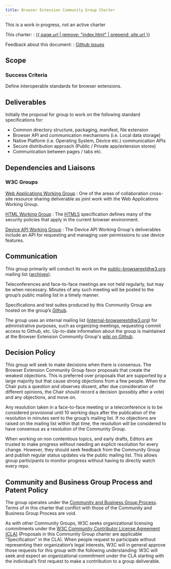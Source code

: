 ```yaml
---
title: Browser Extension Community Group Charter
---
```


<div class="warn">This is a work in progress, not an active charter</div>

This charter:
: <a href='{{ page.url | remove: "index.html" | prepend: site.url }}'>{{ page.url | remove: "index.html" | prepend: site.url }}</a>

Feedback about this document:
: [Github issues](https://github.com/browserext/browserext.github.io/issues)

## Scope

### Success Criteria

Define interoperable standards for browser extensions.

## Deliverables

Initially the proposal for group to work on the following standard specifications for: 

- Common directory structure, packaging, manifest, file extension
- Browser API and communication mechanisms (i.e. Local data storage)
- Native Platform (i.e. Operating System, Device etc.) communication APIs
- Secure distribution approach (Public / Private app/extension stores)
- Communication between pages / tabs etc.

## Dependencies and Liaisons

### W3C Groups

[Web Applications Working Group](http://www.w3.org/2008/webapps/)
: One of the areas of collaboration 
cross-site resource sharing deliverable
as joint work with the Web Applications Working Group.

[HTML Working Group](http://www.w3.org/html/wg/)
: The [HTML5](http://www.w3.org/TR/html5/) specification
defines many of the security policies
that apply in the current browser environment.

[Device API Working Group](http://www.w3.org/2009/dap/)
: The Device API Working Group's deliverables
include an API for requesting and managing
user permissions to use device features.

## Communication

This group primarily will conduct its work
on the [public-browserext@w3.org](mailto:public-browserext@w3.org) mailing list
([archives](https://lists.w3.org/Archives/Public/public-browserext/)).

Teleconferences and face-to-face meetings are not held regularly,
but may be when necessary.
Minutes of any such meeting
will be posted to the group’s public mailing list
in a timely manner.

Specifications and test suites produced by this Community Group
are hosted on the group’s [Github](https://github.com/browserext). 

The group uses an internal mailing list (internal-browserext@w3.org)
for administrative purposes,
such as organizing meetings,
requesting commit access to Github,
etc.
Up-to-date information about the group
is maintained at the Browser Extension Community Group's
[wiki on Github](https://github.com/browserext/browserext.github.io/wiki).

## Decision Policy

This group will seek to make decisions when there is consensus.
The Browser Extension Community Group favor
proposals that create the weakest objections.
This is preferred over proposals that are supported
by a large majority
but that cause strong objections from a few people.
When the Chair puts a question and observes dissent,
after due consideration of different opinions,
the Chair should record a decision (possibly after a vote)
and any objections, and move on.

Any resolution taken in a face-to-face meeting
or a teleconference
is to be considered provisional
until 10 working days after the publication of the resolution
in minutes sent to the group’s mailing list.
If no objections are raised on the mailing list within that time,
the resolution will be considered to have consensus
as a resolution of the Community Group.

When working on non contentious topics,
and early drafts,
Editors are trusted to make progress
without needing an explicit resolution for every change.
However, they should seek feedback from the Community Group
and publish regular status updates
via the public mailing list.
This allows group participants to monitor progress
without having to directly watch every repo. 

## Community and Business Group Process and Patent Policy

The group operates under the [Community and Business Group Process](https://www.w3.org/community/about/agreements/).
Terms of in this charter that conflict
with those of the Community and Business Group Process
are void.

As with other Community Groups,
W3C seeks organizational licensing commitments
under the [W3C Community Contributor License Agreement (CLA)](http://www.w3.org/community/about/agreements/cla/)
(Proposals in this Community Group charter are applicable "Specification" in the CLA).
When people request to participate
without representing their organization’s legal interests,
W3C will in general approve those requests for this group
with the following understanding:
W3C will seek and expect an organizational commitment
under the CLA
starting with the individual’s first request
to make a contribution to a group deliverable.

